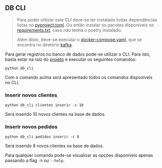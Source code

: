 ## DB CLI
> Para poder utilizar este CLI deve-se ter instalado todas dependências listas no [pyproject.toml](../pyproject.toml).
> Ou então instalar os pacotes disponíveis no [requirements.txt](../requirements.txt), caso não tenha o poetry instalado.
> 
> Além disto, deve-se executar o [docker-compose.yaml](../kafka/docker-compose.yaml), que se encontra no diretório [kafka](../kafka).

Para gerar registros no banco de dados pode-se utilizar o CLI. Para isto, basta estar na raíz do [projeto](../) e executar os seguintes comandos:
```shell
python db_cli
```
Com o comando acima será apresentado todos os comandos disponíveis no CLI.

### Inserir novos clientes
```shell
python db_cli clientes inserir -c 10
```
Será inserido 10 novos clientes na base de dados.

### Inserir novos pedidos
```shell
python db_cli pedidos inserir -c 8
```
Será inserido 8 novos clientes na base de dados.

Para qualquer comando pode-se visualizar as opções disponíveis apenas passando a flag `-h` ou `--help`.
